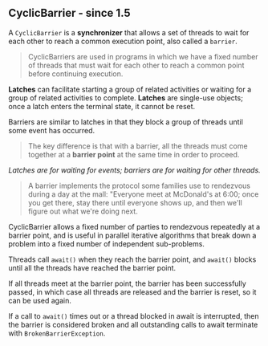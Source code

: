 ## CyclicBarrier - since 1.5

A `CyclicBarrier` is a **synchronizer** that allows a set of threads to wait for each other to reach a common execution point, also called a `barrier`.

> CyclicBarriers are used in programs in which we have a fixed number of threads that must wait for each other to reach a common point before continuing execution.

**Latches** can facilitate starting a group of related activities or waiting for a group of related activities to complete.
**Latches** are single-use objects; once a latch enters the terminal state, it cannot be reset.

Barriers are similar to latches in that they block a group of threads until some event has occurred.

> The key difference is that with a barrier, all the threads must come together at a **barrier point** at the same time in order to proceed.

_Latches are for waiting for events; barriers are for waiting for other threads._

> A barrier implements the protocol some families use to rendezvous during a day at the mall:
 	"Everyone meet at McDonald's at 6:00; once you get there, stay there
	 until everyone shows up, and then we'll figure out what we're doing next.

CyclicBarrier allows a fixed number of parties to rendezvous repeatedly at a barrier point,
and is useful in parallel iterative algorithms that break down a problem into a fixed number of independent sub-problems.

Threads call `await()` when they reach the barrier point,
and `await()` blocks until all the threads have reached the barrier point.

If all threads meet at the barrier point, the barrier has been successfully passed,
in which case all threads are released and the barrier is reset, so it can be used again.

If a call to `await()` times out or a thread blocked in await is interrupted,
then the barrier is considered broken and all outstanding calls to await terminate with `BrokenBarrierException`.